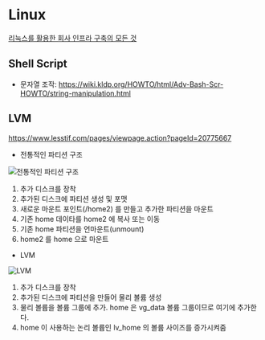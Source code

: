 # Linux

[리눅스를 활용한 회사 인프라 구축의 모든 것](https://www.lesstif.com/display/1STB/Home)  

## Shell Script
* 문자열 조작: <https://wiki.kldp.org/HOWTO/html/Adv-Bash-Scr-HOWTO/string-manipulation.html>

## LVM

<https://www.lesstif.com/pages/viewpage.action?pageId=20775667>

* 전통적인 파티션 구조

![전통적인 파티션 구조](https://www.lesstif.com/download/attachments/20775667/image2014-5-18%201%3A48%3A42.png?version=1&modificationDate=1400344887000&api=v2)

  1. 추가 디스크를 장착
  2. 추가된 디스크에 파티션 생성 및 포맷
  3. 새로운 마운트 포인트(/home2) 를 만들고 추가한 파티션을 마운트
  4. 기존 home 데이타를 home2 에 복사 또는 이동
  5. 기존 home 파티션을 언마운트(unmount)
  6. home2 를 home 으로 마운트

* LVM

![LVM](https://www.lesstif.com/download/attachments/20775667/image2014-5-21%2017%3A16%3A20.png?version=1&modificationDate=1400659731000&api=v2)

  1. 추가 디스크를 장착
  2. 추가된 디스크에 파티션을 만들어 물리 볼륨 생성
  3. 물리 볼륨을 볼륨 그룹에 추가. home 은 vg_data 볼륨 그룹이므로 여기에 추가한다.
  4. home 이 사용하는 논리 볼륨인 lv_home 의 볼륨 사이즈를 증가시켜줌

